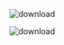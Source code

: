 ![download](https://github.com/user-attachments/assets/27d37978-846e-4a88-9ec6-30050721d34b)

![download](https://github.com/user-attachments/assets/47de8a75-7388-41fb-aef3-846793ecee17)
